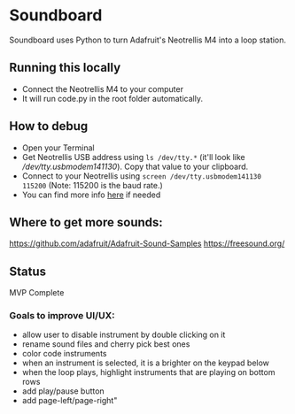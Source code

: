 # Soundboard
Soundboard uses Python to turn Adafruit's Neotrellis M4 into a loop station.

## Running this locally
- Connect the Neotrellis M4 to your computer
- It will run code.py in the root folder automatically.

## How to debug
- Open your Terminal
- Get Neotrellis USB address using `ls /dev/tty.*` (it'll look like */dev/tty.usbmodem141130*). Copy that value to your clipboard.
- Connect to your Neotrellis using `screen /dev/tty.usbmodem141130 115200` (Note: 115200 is the baud rate.)
- You can find more info [here](https://learn.adafruit.com/adafruit-neotrellis-m4/connecting-to-the-serial-console) if needed

## Where to get more sounds:
https://github.com/adafruit/Adafruit-Sound-Samples 
https://freesound.org/

## Status
MVP Complete

### Goals to improve UI/UX:
- allow user to disable instrument by double clicking on it
- rename sound files and cherry pick best ones 
- color code instruments
- when an instrument is selected, it is a brighter on the keypad below
- when the loop plays, highlight instruments that are playing on bottom rows
- add play/pause button
- add page-left/page-right"
